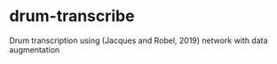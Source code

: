 # drum-transcribe
Drum transcription using (Jacques and Robel, 2019) network with data augmentation

